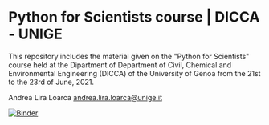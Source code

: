 # Python for Scientists course | DICCA - UNIGE 

This repository includes the material given on the "Python for Scientists" course held at the Dipartment of Department of Civil, Chemical and Environmental Engineering (DICCA) of the University of Genoa from the 21st to the 23rd of June, 2021.

Andrea Lira Loarca
andrea.lira.loarca@unige.it

[![Binder](https://mybinder.org/badge_logo.svg)](https://mybinder.org/v2/gh/andreall/python_course-dicca.git/HEAD)
